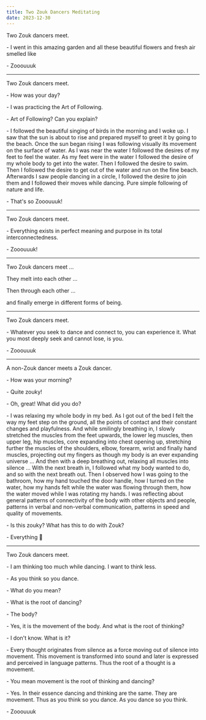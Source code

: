 ```yaml
---
title: Two Zouk Dancers Meditating
date: 2023-12-30
---
```


Two Zouk dancers meet.

\- I went in this amazing garden and all these beautiful flowers and fresh air smelled like

\- Zooouuuk

---

Two Zouk dancers meet.

\- How was your day?

\- I was practicing the Art of Following.

\- Art of Following? Can you explain?

\- I followed the beautiful singing of birds in the morning and I woke up. I saw that the sun is about to rise and prepared myself to greet it by going to the beach. Once the sun began rising I was following visually its movement on the surface of water. As I was near the water I followed the desires of my feet to feel the water. As my feet were in the water I followed the desire of my whole body to get into the water. Then I followed the desire to swim. Then I followed the desire to get out of the water and run on the fine beach. Afterwards I saw people dancing in a circle, I followed the desire to join them and I followed their moves while dancing. Pure simple following of nature and life.

\- That's so Zooouuuk!

---

Two Zouk dancers meet.

\- Everything exists in perfect meaning and purpose in its total interconnectedness.

\- Zooouuuk!

---

Two Zouk dancers meet ...

They melt into each other ...

Then through each other ...

and finally emerge in different forms of being.

---

Two Zouk dancers meet.

\- Whatever you seek to dance and connect to, you can experience it. What you most deeply seek and cannot lose, is you.

\- Zooouuuk

---

A non-Zouk dancer meets a Zouk dancer.

\- How was your morning?

\- Quite zouky!

\- Oh, great! What did you do?

\- I was relaxing my whole body in my bed. As I got out of the bed I felt the way my feet step on the ground, all the points of contact and their constant changes and playfulness. And while smilingly breathing in, I slowly stretched the muscles from the feet upwards, the lower leg muscles, then upper leg, hip muscles, core expanding into chest opening up, stretching further the muscles of the shoulders, elbow, forearm, wrist and finally hand muscles, projecting out my fingers as though my body is an ever expanding universe ... And then with a deep breathing out, relaxing all muscles into silence ... With the next breath in, I followed what my body wanted to do, and so with the next breath out. Then I observed how I was going to the bathroom, how my hand touched the door handle, how I turned on the water, how my hands felt while the water was flowing through them, how the water moved while I was rotating my hands. I was reflecting about general patterns of connectivity of the body with other objects and people, patterns in verbal and non-verbal communication, patterns in speed and quality of movements.

\- Is this zouky? What has this to do with Zouk?

\- Everything 🙂

---

Two Zouk dancers meet.

\- I am thinking too much while dancing. I want to think less.

\- As you think so you dance.

\- What do you mean?

\- What is the root of dancing?

\- The body?

\- Yes, it is the movement of the body. And what is the root of thinking?

\- I don't know. What is it?

\- Every thought originates from silence as a force moving out of silence into movement. This movement is transformed into sound and later is expressed and perceived in language patterns. Thus the root of a thought is a movement.

\- You mean movement is the root of thinking and dancing?

\- Yes. In their essence dancing and thinking are the same. They are movement. Thus as you think so you dance. As you dance so you think.

\- Zooouuuk
